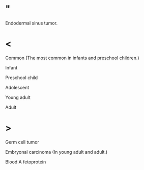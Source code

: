 # "

Endodermal sinus tumor.

# <

Common
(The most common in infants and preschool children.)

Infant

Preschool child

Adolescent

Young adult

Adult

# >

Germ cell tumor

Embryonal carcinoma
(In young adult and adult.)

Blood A fetoprotein
